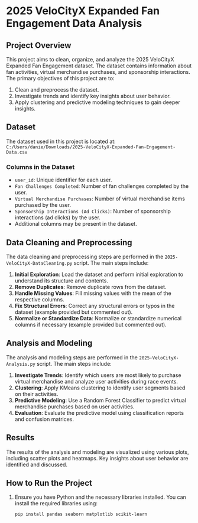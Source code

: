 # 2025 VeloCityX Expanded Fan Engagement Data Analysis

## Project Overview

This project aims to clean, organize, and analyze the 2025 VeloCityX Expanded Fan Engagement dataset. The dataset contains information about fan activities, virtual merchandise purchases, and sponsorship interactions. The primary objectives of this project are to:

1. Clean and preprocess the dataset.
2. Investigate trends and identify key insights about user behavior.
3. Apply clustering and predictive modeling techniques to gain deeper insights.

## Dataset

The dataset used in this project is located at:
`C:/Users/danie/Downloads/2025-VeloCityX-Expanded-Fan-Engagement-Data.csv`

### Columns in the Dataset

- `user_id`: Unique identifier for each user.
- `Fan Challenges Completed`: Number of fan challenges completed by the user.
- `Virtual Merchandise Purchases`: Number of virtual merchandise items purchased by the user.
- `Sponsorship Interactions (Ad Clicks)`: Number of sponsorship interactions (ad clicks) by the user.
- Additional columns may be present in the dataset.

## Data Cleaning and Preprocessing

The data cleaning and preprocessing steps are performed in the `2025-VeloCityX-DataCleaning.py` script. The main steps include:

1. **Initial Exploration**: Load the dataset and perform initial exploration to understand its structure and contents.
2. **Remove Duplicates**: Remove duplicate rows from the dataset.
3. **Handle Missing Values**: Fill missing values with the mean of the respective columns.
4. **Fix Structural Errors**: Correct any structural errors or typos in the dataset (example provided but commented out).
5. **Normalize or Standardize Data**: Normalize or standardize numerical columns if necessary (example provided but commented out).

## Analysis and Modeling

The analysis and modeling steps are performed in the `2025-VeloCityX-Analysis.py` script. The main steps include:

1. **Investigate Trends**: Identify which users are most likely to purchase virtual merchandise and analyze user activities during race events.
2. **Clustering**: Apply KMeans clustering to identify user segments based on their activities.
3. **Predictive Modeling**: Use a Random Forest Classifier to predict virtual merchandise purchases based on user activities.
4. **Evaluation**: Evaluate the predictive model using classification reports and confusion matrices.

## Results

The results of the analysis and modeling are visualized using various plots, including scatter plots and heatmaps. Key insights about user behavior are identified and discussed.

## How to Run the Project

1. Ensure you have Python and the necessary libraries installed. You can install the required libraries using:
   ```bash
   pip install pandas seaborn matplotlib scikit-learn

